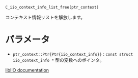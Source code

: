 ```
C_iio_context_info_list_free(ptr_context)
```

コンテキスト情報リストを解放します。

# パラメータ

  * `ptr_context::Ptr{Ptr{iio_context_info}}` : `const struct iio_context_info *` 型の変数へのポインタ。

[libIIO documentation](https://analogdevicesinc.github.io/libiio/master/libiio/group__Scan.html#ga4e618c6efb5a62e04a664f53f1b80d99)
